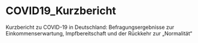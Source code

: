# COVID19_Kurzbericht
Kurzbericht zu COVID-19 in Deutschland: Befragungsergebnisse zur Einkommenserwartung, Impfbereitschaft und der Rückkehr zur „Normalität“
